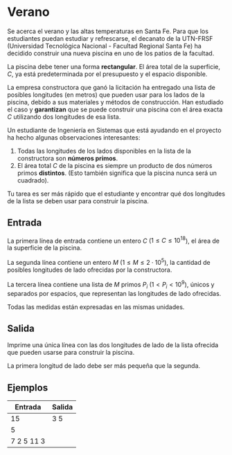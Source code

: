# Verano

Se acerca el verano y las altas temperaturas en Santa Fe. Para que los estudiantes puedan estudiar y refrescarse, el decanato de la UTN-FRSF (Universidad Tecnológica Nacional - Facultad Regional Santa Fe) ha decidido construir una nueva piscina en uno de los patios de la facultad.

La piscina debe tener una forma **rectangular**. El área total de la superficie, $C$, ya está predeterminada por el presupuesto y el espacio disponible.

La empresa constructora que ganó la licitación ha entregado una lista de posibles longitudes (en metros) que pueden usar para los lados de la piscina, debido a sus materiales y métodos de construcción. Han estudiado el caso y **garantizan** que se puede construir una piscina con el área exacta $C$ utilizando dos longitudes de esa lista.

Un estudiante de Ingeniería en Sistemas que está ayudando en el proyecto ha hecho algunas observaciones interesantes:
1.  Todas las longitudes de los lados disponibles en la lista de la constructora son **números primos**.
2.  El área total $C$ de la piscina es siempre un producto de dos números primos **distintos**. (Esto también significa que la piscina nunca será un cuadrado).

Tu tarea es ser más rápido que el estudiante y encontrar qué dos longitudes de la lista se deben usar para construir la piscina.

## Entrada

La primera línea de entrada contiene un entero $C$ ($1 \le C \le 10^{18}$), el área de la superficie de la piscina.

La segunda línea contiene un entero $M$ ($1 \le M \le 2 \cdot 10^5$), la cantidad de posibles longitudes de lado ofrecidas por la constructora.

La tercera línea contiene una lista de $M$ primos $P_i$ ($1 < P_i < 10^9$), únicos y separados por espacios, que representan las longitudes de lado ofrecidas.

Todas las medidas están expresadas en las mismas unidades.

## Salida

Imprime una única línea con las dos longitudes de lado de la lista ofrecida que pueden usarse para construir la piscina.

La primera longitud de lado debe ser más pequeña que la segunda.

## Ejemplos

| Entrada | Salida |
|---|---|
|15|3 5|
|5||
|7 2 5 11 3||
